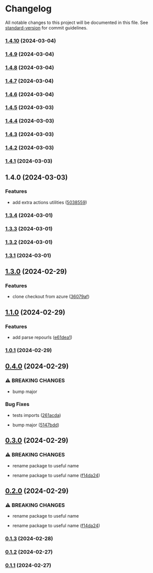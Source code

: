 # Changelog

All notable changes to this project will be documented in this file. See [standard-version](https://github.com/conventional-changelog/standard-version) for commit guidelines.

### [1.4.10](https://github.com/kode3tech/k3t-backstage-plugin-scaffolder-backend-module-plus/compare/v1.4.9...v1.4.10) (2024-03-04)

### [1.4.9](https://github.com/kode3tech/k3t-backstage-plugin-scaffolder-backend-module-plus/compare/v1.4.8...v1.4.9) (2024-03-04)

### [1.4.8](https://github.com/kode3tech/backstage-proto/compare/v1.4.7...v1.4.8) (2024-03-04)

### [1.4.7](https://github.com/kode3tech/backstage-proto/compare/v1.4.6...v1.4.7) (2024-03-04)

### [1.4.6](https://github.com/kode3tech/backstage-proto/compare/v1.4.5...v1.4.6) (2024-03-04)

### [1.4.5](https://github.com/kode3tech/backstage-proto/compare/v1.4.4...v1.4.5) (2024-03-03)

### [1.4.4](https://github.com/kode3tech/backstage-proto/compare/v1.4.3...v1.4.4) (2024-03-03)

### [1.4.3](https://github.com/kode3tech/backstage-proto/compare/v1.4.2...v1.4.3) (2024-03-03)

### [1.4.2](https://github.com/kode3tech/backstage-proto/compare/v1.4.1...v1.4.2) (2024-03-03)

### [1.4.1](https://github.com/kode3tech/backstage-proto/compare/v1.4.0...v1.4.1) (2024-03-03)

## 1.4.0 (2024-03-03)


### Features

* add extra actions utilities ([5038559](https://github.com/kode3tech/backstage-proto/commit/5038559f249c9e7eadf40fa0f758e68402a020b0))

### [1.3.4](https://github.com/kode3tech/backstage-proto/compare/v0.2.19...v1.3.4) (2024-03-01)

### [1.3.3](https://github.com/kode3tech/backstage-proto/compare/v1.3.2...v1.3.3) (2024-03-01)

### [1.3.2](https://github.com/kode3tech/backstage-proto/compare/v0.2.18...v1.3.2) (2024-03-01)

### [1.3.1](https://github.com/kode3tech/backstage-proto/compare/v1.2.2...v1.3.1) (2024-03-01)

## [1.3.0](https://github.com/kode3tech/backstage-proto/compare/v1.2.0...v1.3.0) (2024-02-29)


### Features

* clone checkout from azure ([36079af](https://github.com/kode3tech/backstage-proto/commit/36079af0b2197be56d482aeed298f279004dba34))

## [1.1.0](https://github.com/kode3tech/backstage-proto/compare/v1.0.1...v1.1.0) (2024-02-29)


### Features

* add parse repourls ([e61dea1](https://github.com/kode3tech/backstage-proto/commit/e61dea1d2319e2172f88683969529aba87a8c57e))

### [1.0.1](https://github.com/kode3tech/backstage-proto/compare/v0.4.0...v1.0.1) (2024-02-29)

## [0.4.0](https://github.com/kode3tech/backstage-proto/compare/v0.3.0...v0.4.0) (2024-02-29)


### ⚠ BREAKING CHANGES

* bump major

### Bug Fixes

* tests imports ([261acda](https://github.com/kode3tech/backstage-proto/commit/261acda9bbec7d4b9c383328f6545149f3421525))


* bump major ([5147bdd](https://github.com/kode3tech/backstage-proto/commit/5147bddcf3acee538f6b1930b183fd4f2064b811))

## [0.3.0](https://github.com/kode3tech/backstage-proto/compare/v0.1.3...v0.3.0) (2024-02-29)


### ⚠ BREAKING CHANGES

* rename package to useful name

* rename package to useful name ([f14da24](https://github.com/kode3tech/backstage-proto/commit/f14da24065cb5528fcf68b362b1924318e7507af))

## [0.2.0](https://github.com/kode3tech/backstage-proto/compare/v0.1.3...v0.2.0) (2024-02-29)


### ⚠ BREAKING CHANGES

* rename package to useful name

* rename package to useful name ([f14da24](https://github.com/kode3tech/backstage-proto/commit/f14da24065cb5528fcf68b362b1924318e7507af))

### [0.1.3](https://github.com/kode3tech/backstage-proto/compare/v0.2.16...v0.1.3) (2024-02-28)

### [0.1.2](https://github.com/kode3tech/backstage-proto/compare/v0.1.1...v0.1.2) (2024-02-27)

### [0.1.1](https://github.com/kode3tech/backstage-proto/compare/v0.2.14...v0.1.1) (2024-02-27)
